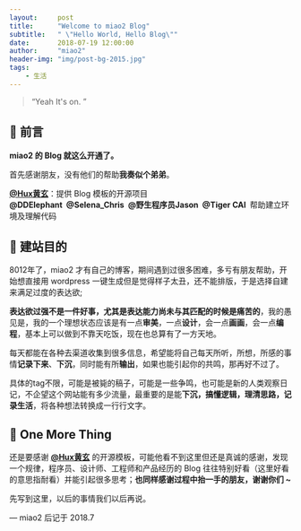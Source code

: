 ```yaml
---
layout:     post
title:      "Welcome to miao2 Blog"
subtitle:   " \"Hello World, Hello Blog\""
date:       2018-07-19 12:00:00
author:     "miao2"
header-img: "img/post-bg-2015.jpg"
tags:
    - 生活
---
```


> “Yeah It's on. ”


## 🐴 前言

**miao2 的 Blog 就这么开通了。**

首先感谢朋友，没有他们的帮助**我奏似个弟弟**。

[**@Hux黄玄**](https://weibo.com/huxpro)：提供 Blog 模板的开源项目<br>**@DDElephant&ensp;@Selena_Chris&ensp;@野生程序员Jason&ensp;@Tiger CAI**&ensp;帮助建立环境及理解代码

## 🐴 建站目的

8012年了，miao2 才有自己的博客，期间遇到过很多困难，多亏有朋友帮助，开始想直接用  wordpress  一键生成但是觉得样子太丑，还不能排版，于是选择自建来满足过度的表达欲;

**表达欲过强不是一件好事，尤其是表达能力尚未与其匹配的时候是痛苦的**，我的愚见是，我的一个理想状态应该是有一点**审美**，一点**设计**，会一点**画画**，会一点**编程**，基本上可以做到不靠天吃饭，现在也总算有了一方天地。

每天都能在各种去渠道收集到很多信息，希望能将自己每天所听，所想，所感的事情**记录下来**、**下沉**，同时能有所**输出**，如果也能引起你的共鸣，那再好不过了。

具体的tag不限，可能是被毙的稿子，可能是一些争鸣，也可能是新的人类观察日记，不企望这个网站能有多少流量，最重要的是能**下沉，搞懂逻辑，理清思路，记录生活**，将各种想法转换成一行行文字。

## 🐴 One More Thing
还是要感谢  [**@Hux黄玄**](https://weibo.com/huxpro)  的开源模板，可能他看不到这里但还是真诚的感谢，发现一个规律，程序员、设计师、工程师和产品经历的 Blog 往往特别好看（这里好看的意思指耐看）并能引起很多思考；**也同样感谢过程中抬一手的朋友，谢谢你们 ~**


先写到这里，以后的事情我们以后再说。  

— miao2 后记于 2018.7
